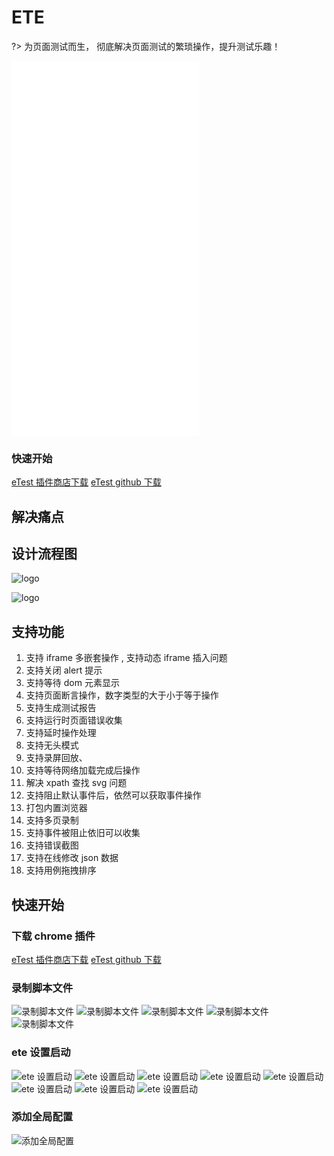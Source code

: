 # ETE

?> 为页面测试而生， 彻底解决页面测试的繁琐操作，提升测试乐趣！

<iframe src="//player.bilibili.com/player.html?aid=759967057&bvid=BV1764y1v7is&cid=392078147&page=1" scrolling="no" border="0" frameborder="no" framespacing="0" framespacing="0"  height="600"  style=”width: 100%;height: 500px; max-width: 100%;align:center;padding:20px 0;” > </iframe>

### 快速开始

[eTest 插件商店下载](https://chrome.google.com/webstore/detail/etest/nkjmdclbdiljcaeepkclamgboojhdnhi?hl=zh-CN)
[eTest github 下载](https://github.com/onepiece-smile/docs/releases)

## 解决痛点

## 设计流程图

![logo](../../img/chrome.png)

![logo](../../img/etetest.png)

## 支持功能

1. 支持 iframe 多嵌套操作 , 支持动态 iframe 插入问题
2. 支持关闭 alert 提示
3. 支持等待 dom 元素显示
4. 支持页面断言操作，数字类型的大于小于等于操作
5. 支持生成测试报告
6. 支持运行时页面错误收集
7. 支持延时操作处理
8. 支持无头模式
9. 支持录屏回放、
10. 支持等待网络加载完成后操作
11. 解决 xpath 查找 svg 问题
12. 支持阻止默认事件后，依然可以获取事件操作
13. 打包内置浏览器
14. 支持多页录制
15. 支持事件被阻止依旧可以收集
16. 支持错误截图
17. 支持在线修改 json 数据
18. 支持用例拖拽排序

## 快速开始

### 下载 chrome 插件

[eTest 插件商店下载](https://chrome.google.com/webstore/detail/etest/nkjmdclbdiljcaeepkclamgboojhdnhi?hl=zh-CN)
[eTest github 下载](https://github.com/onepiece-smile/docs/releases)

### 录制脚本文件

![录制脚本文件](../../img/chrome/chrome01.png)
![录制脚本文件](../../img/chrome/chrome02.png)
![录制脚本文件](../../img/chrome/chrome03.png)
![录制脚本文件](../../img/chrome/chrome04.jpeg)
![录制脚本文件](../../img/chrome/chrome05.jpeg)

### ete 设置启动

![ete 设置启动](../../img/ete/ete01.jpeg)
![ete 设置启动](../../img/ete/ete02.jpeg)
![ete 设置启动](../../img/ete/ete03.jpeg)
![ete 设置启动](../../img/ete/ete04.jpeg)
![ete 设置启动](../../img/ete/ete05.jpeg)
![ete 设置启动](../../img/ete/ete06.jpeg)
![ete 设置启动](../../img/ete/ete07.jpeg)
![ete 设置启动](../../img/ete/ete08.jpeg)

### 添加全局配置

![添加全局配置](../../img/ete/ete09.jpeg)

